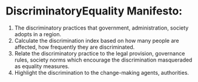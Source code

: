 # DiscriminatoryEquality Manifesto:
1. The discriminatory practices that government, administration, society adopts in a region.
2. Calculate the discrimination index based on how many people are affected, how frequently they are discriminated.
3. Relate the discriminatory practice to the legal provision, governance rules, society norms which encourage the 
discrimination masqueraded as equality measures.
4. Highlight the discrimination to the change-making agents, authorities. 

